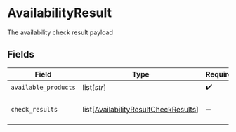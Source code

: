 # AvailabilityResult

The availability check result payload


## Fields

| Field                                                                                         | Type                                                                                          | Required                                                                                      | Description                                                                                   |
| --------------------------------------------------------------------------------------------- | --------------------------------------------------------------------------------------------- | --------------------------------------------------------------------------------------------- | --------------------------------------------------------------------------------------------- |
| `available_products`                                                                          | list[*str*]                                                                                   | :heavy_check_mark:                                                                            | N/A                                                                                           |
| `check_results`                                                                               | list[[AvailabilityResultCheckResults](../../models/shared/availabilityresultcheckresults.md)] | :heavy_minus_sign:                                                                            | The check result details                                                                      |